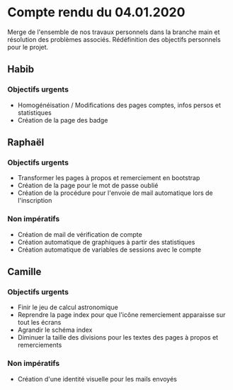 # Compte rendu du 04.01.2020 #

Merge de l'ensemble de nos travaux personnels dans la branche main et résolution des problèmes associés. Rédéfinition des objectifs personnels pour le projet. 

## Habib ##  

### Objectifs urgents ###  

* Homogénéisation / Modifications des pages comptes, infos persos et statistiques
* Création de la page des badge

## Raphaël ##  

### Objectifs urgents ###

* Transformer les pages à propos et remerciement en bootstrap
* Création de la page pour le mot de passe oublié
* Création de la procédure pour l'envoie de mail automatique lors de l'inscription

### Non impératifs ##  

* Création de mail de vérification de compte
* Création automatique de graphiques à partir des statistiques
* Création automatique de variables de sessions avec le compte

## Camille ##  

### Objectifs urgents ###

* Finir le jeu de calcul astronomique
* Reprendre la page index pour que l'icône remerciement apparaisse sur tout les écrans
* Agrandir le schéma index
* Diminuer la taille des divisions pour les textes des pages à propos et remerciements

### Non impératifs ###

* Création d'une identité visuelle pour les mails envoyés
